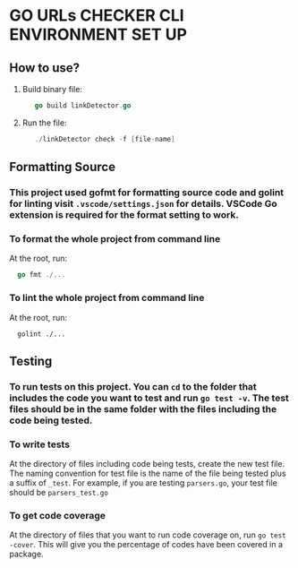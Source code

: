 # GO URLs CHECKER CLI ENVIRONMENT SET UP

## How to use? 
1. Build binary file:
   ```go
      go build linkDetector.go
   ``` 
2. Run the file:
   ```go
      ./linkDetector check -f [file-name]
   ```

## Formatting Source 
### This project used gofmt for formatting source code and golint for linting visit `.vscode/settings.json` for details. VSCode Go extension is required for the format setting to work.  

### To format the whole project from command line
  At the root, run:
  ```go
    go fmt ./...
  ```

### To lint the whole project from command line
  At the root, run:
  ```
    golint ./...
  ```

## Testing
### To run tests on this project. You can `cd` to the folder that includes the code you want to test and run `go test -v`. The test files should be in the same folder with the files including the code being tested. 

### To write tests
  At the directory of files including code being tests, create the new test file. The naming convention for test file is the name of the file being tested plus a suffix of `_test`. For example, if you are testing `parsers.go`, your test file should be `parsers_test.go`

### To get code coverage
  At the directory of files that you want to run code coverage on, run `go test -cover`. This will give you the percentage of codes have been covered in a package.
  